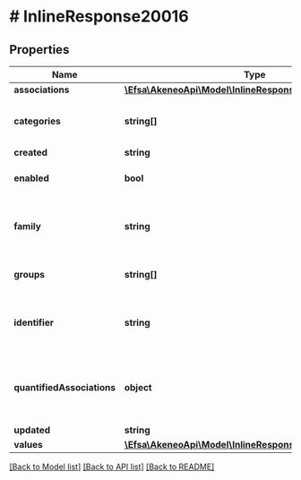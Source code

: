 # # InlineResponse20016

## Properties

Name | Type | Description | Notes
------------ | ------------- | ------------- | -------------
**associations** | [**\Efsa\AkeneoApi\Model\InlineResponse20016Associations**](InlineResponse20016Associations.md) |  | [optional]
**categories** | **string[]** | Codes of the categories in which the published product is classified | [optional]
**created** | **string** | Date of creation | [optional]
**enabled** | **bool** | Whether the published product is enable | [optional] [default to true]
**family** | **string** | Family code from which the published product inherits its attributes and attributes requirements | [optional] [default to 'null']
**groups** | **string[]** | Codes of the groups to which the published product belong | [optional]
**identifier** | **string** | Published product identifier, i.e. the value of the only &#x60;pim_catalog_identifier&#x60; attribute |
**quantifiedAssociations** | **object** | Warning: associations with quantities are not compatible with the published products. The response will always be empty. | [optional]
**updated** | **string** | Date of the last update | [optional]
**values** | [**\Efsa\AkeneoApi\Model\InlineResponse20016Values**](InlineResponse20016Values.md) |  | [optional]

[[Back to Model list]](../../README.md#models) [[Back to API list]](../../README.md#endpoints) [[Back to README]](../../README.md)
